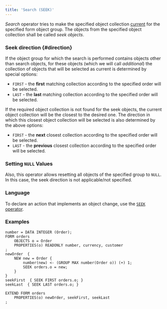 ```yaml
---
title: 'Search (SEEK)'
---
```


*Search* operator tries to make the specified object collection [current](Form_structure.md#currentObject) for the specified form object group. The objects from the specified object collection shall be called *seek objects*.

### Seek direction {#direction}

If the object group for which the search is performed contains objects other than search objects, for these objects (which we will call *additional*) the collection of objects that will be selected as current is determined by special options:

-   `FIRST` - the **first** matching collection according to the specified order will be selected. 
-   `LAST` - the **last** matching collection according to the specified order will be selected. 

If the required object collection is not found for the seek objects, the current object collection will be the closest to the desired one. The direction in which this closest object collection will be selected is also determined by the above options:

-   `FIRST` - the **next** closest collection according to the specified order will be selected. 
-   `LAST` - the **previous** closest collection according to the specified order will be selected. 

### Setting `NULL` Values

Also, this operator allows resetting all objects of the specified group to `NULL`. In this case, the seek direction is not applicable/not specified.

### Language

To declare an action that implements an object change, use the [`SEEK` operator](SEEK_operator.md).

### Examples

```lsf
number = DATA INTEGER (Order);
FORM orders
    OBJECTS o = Order
    PROPERTIES(o) READONLY number, currency, customer
;
newOrder  {
    NEW new = Order {
        number(new) <- (GROUP MAX number(Order o)) (+) 1;
        SEEK orders.o = new;
    }
}
seekFirst  { SEEK FIRST orders.o; }
seekLast  { SEEK LAST orders.o; }

EXTEND FORM orders
    PROPERTIES(o) newOrder, seekFirst, seekLast
;
```
